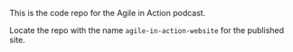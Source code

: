 This is the code repo for the Agile in Action podcast.

Locate the repo with the name `agile-in-action-website` for the published site.


